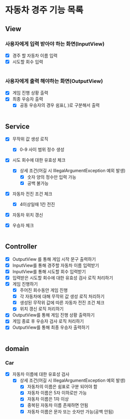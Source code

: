 # 자동차 경주 기능 목록

## View
### 사용자에게 입력 받아야 하는 화면(InputView)
 - [x] 경주 할 자동차 이름 입력
 - [x] 시도할 회수 입력
</br></br> 

### 사용자에게 출력 해야하는 화면(OutputView)
   - [x] 게임 진행 상황 출력
   - [x] 최종 우승자 출력
     - [x] 공동 우승자의 경우 쉼표(, )로 구분해서 출력
</br></br>

## Service
- [x] 무작위 값 생성 로직
  - [x] 0-9 사이 범위 정수 생성

- [x] 시도 회수에 대한 유효성 체크
  -  [x] 상세 조건(어길 시 IllegalArgumentException 예외 발생)
    -  [x] 숫자 양의 정수만 입력 가능
    -  [x] 공백 불가능

- [x] 자동차 전진 조건 체크
  - [x] 4이상일때 1칸 전진

- [x] 자동차 위치 갱신

- [x] 우승자 체크
</br></br>

## Controller
- [x] OutputView 를 통해 게임 시작 문구 출력하기
- [x] InputView를 통해 경주할 자동차 이름 입력받기
- [x] InputView를 통해 시도할 회수 입력받기
- [x] 입력받은 시도할 회수에 대한 유효성 검사 로직 처리하기
- [x] 게임 진행하기
  - [x] 주어진 회수동안 게임 진행
  - [x] 각 자동차에 대해 무작위 값 생성 로직 처리하기
  - [x] 생성된 무작위 값에 따른 자동차 전진 조건 체크
  - [x] 위치 갱신 로직 처리하기
- [x] OutputView를 통해 게임 진행 상황 출력하기
- [x] 게임 종료 후 우승자 검사 로직 처리하기
- [x]  OutputView를 통해 최종 우승자 출력하기
</br></br>

## domain
### Car
- [x] 자동차 이름에 대한 유효성 검사
  - [x] 상세 조건(어길 시 IllegalArgumentException 예외 발생)
    - [x] 자동차의 이름은 쉼표로 구분 되어야 함
    - [x] 자동차 이름은 5자 이하로만 가능
    - [x] 자동차 이름은 1자 이상
    - [x] 중복된 자동차 이름 존재하면 안됨
    - [x] 자동차 이름은 문자 또는 숫자만 가능(공백 안됨)
